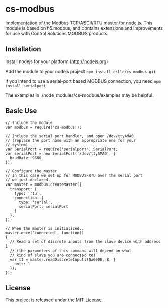 # cs-modbus

Implementation of the Modbus TCP/ASCII/RTU master for node.js.
This module is based on h5.modbus, and contains extensions and improvements
for use with Control Solutions MODBUS products.

## Installation
Install nodejs for your platform (http://nodejs.org)

Add the module to your nodejs project
`npm install csllc/cs-modbus.git`

If you intend to use a serial-port based MODBUS connection, you need
`npm install serialport`


The examples in ./node_modules/cs-modbus/examples may be helpful.

## Basic Use

```
// Include the module
var modbus = require('cs-modbus');

// Include the serial port handler, and open /dev/ttyAMA0
// (replace the port name with an appropriate one for your
// system)
var SerialPort = require('serialport').SerialPort;
var serialPort = new SerialPort('/dev/ttyAMA0', {
  baudRate: 9600
});

// Configure the master
// In this case we set up for MODBUS-RTU over the serial port
// we just declared.
var master = modbus.createMaster({
  transport: {
    type: 'rtu',
    connection: {
      type: 'serial',
      serialPort: serialPort
    }
  },
});

// When the master is initialized..
master.once('connected', function()
{
  // Read a set of discrete inputs from the slave device with address 1
  // (the parameters of this command will depend on what
  // kind of slave you are connected to)
  var t1 = master.readDiscreteInputs(0x0000, 8, {
    unit: 1
  });
});

```


## License

This project is released under the
[MIT License](https://raw.github.com/csllc/cs-modbus/master/license.md).
